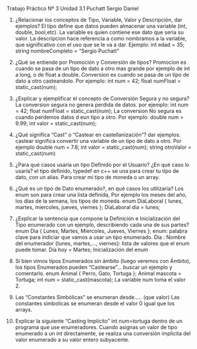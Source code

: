 Trabajo Práctico Nº 3 Unidad 3.1 Puchatt Sergio Daniel

1. ¿Relacionar los conceptos de Tipo, Variable, Valor y Descripción, dar ejemplos?
El tipo define que datos pueden almacenar una variable (int, double, bool,etc). La variable es quien contiene ese dato que seria su valor. La descripcion hace referencia a como nombramos a la variable, que significativo con el uso que se le va a dar.
Ejemplo:
int edad = 35; 
string nombreCompleto = “Sergio Puchatt”

2. ¿Qué se entiende por Promoción y Conversión de tipos?
Promocion es cuando se pasa de un tipo de dato a otro mas grande por ejemplo de int a long, o de float a double.
Conversion es cuando se pasa de un tipo de dato a otro casteandolo. Por ejemplo:
int num = 42; 
float numFloat = static_cast<float>(num);

3. ¿Explicar y ejemplificar el concepto de Conversión Segura y no segura?
La conversion segura no genera perdida de datos. por ejemplo:
int num = 42; 
float numFloat = static_cast<float>(num);
La conversion No segura es cuando perdemos datos d eun tipo a otro. Por ejemplo:
double num = 9.99; 
int valor = static_cast<int>(num);

4. ¿Qué significa “Cast” o “Castear en castellanización”? dar ejemplos.
castear significa convertir una variable de un tipo de dato a otro. Por ejemplo
double num = 7.8; 
int valor = static_cast<int>(num);
string otroValor = static_cast<string>(num)

5. ¿Para qué casos usaría un tipo Definido por el Usuario? ¿En qué caso lo usaría?
el tipo definido, typedef en c++ se una para crear tu tipo de dato, con un alias. Para crear mi tipo de moneda o un array.

6. ¿Qué es un tipo de Dato enumerado?, en qué casos los utilizaría?
Los enum son para crear una lista definida, Por ejemplo los meses del año, los dias de la semana, los tipos de moneda.
enum DiaLaboral { lunes, martes, miercoles, jueves, viernes };
 DiaLaboral dia = lunes;

7. ¿Explicar la sentencia que compone la Definición e Inicialización del Tipo enumerado con
un ejemplo, describiendo cada una de sus partes?
enum Dia { Lunes, Martes, Miercoles, Jueves, Viernes };
enum: palabra clave para indiciar que vamos a usar un tipo enumerado.
Dia : Nombre del enumerador
{lunes, martes,..., viernes}: lista de valores que el enum puede tomar.
Dia hoy = Martes;   Inicialización del enum

8. Si bien vimos tipos Enumerados sin ámbito (luego veremos con Ámbito), los tipos
Enumerados pueden “Castearse”… buscar un ejemplo y comentarlo.
enum Animal { Perro, Gato, Tortuga }; 
Animal mascota = Tortuga; 
 int num = static_cast<int>(mascota); 
La variable num toma el valor 2.

9. Las “Constantes Simbólicas” se enumeran desde….. (que valor)
Las constantes simbolicas se enumeran desde el valor 0 igual que los arrays.

10. Explicar la siguiente “Casting Implicito”  int num=tortuga dentro de un programa que
use enumeradores.
Cuando asignas un valor de tipo enumerado a un int directamente, se realiza una conversión implícita del valor enumerado a su valor entero subyacente.
